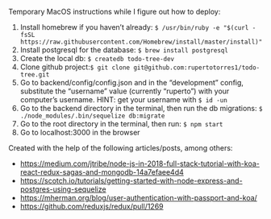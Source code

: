 Temporary MacOS instructions while I figure out how to deploy:

1. Install homebrew if you haven’t already: `$ /usr/bin/ruby -e "$(curl -fsSL https://raw.githubusercontent.com/Homebrew/install/master/install)"`
2. Install postgresql for the database: `$ brew install postgresql`
3. Create the local db: `$ createdb todo-tree-dev`
4. Clone github project:`$ git clone git@github.com:rupertotorres1/todo-tree.git`
5. Go to backend/config/config.json and in the “development” config, substitute the “username” value (currently “ruperto”) with your computer’s username. HINT: get your username with `$ id -un`
6. Go to the backend directory in the terminal, then run the db migrations: `$ ./node_modules/.bin/sequelize db:migrate`
7. Go to the root directory in the terminal, then run: `$ npm start`
8. Go to localhost:3000 in the browser

Created with the help of the following articles/posts, among others:

- <https://medium.com/jtribe/node-js-in-2018-full-stack-tutorial-with-koa-react-redux-sagas-and-mongodb-14a7efaee4d4>
- <https://scotch.io/tutorials/getting-started-with-node-express-and-postgres-using-sequelize>
- <https://mherman.org/blog/user-authentication-with-passport-and-koa/>
- <https://github.com/reduxjs/redux/pull/1269>
